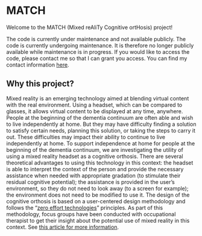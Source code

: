 # MATCH

Welcome to the MATCH (Mixed reAliTy Cognitive ortHosis) project!

The code is currently under maintenance and not available publicly. The code is currently undergoing maintenance. It is therefore no longer publicly available while maintenance is in progress. If you would like to access the code, please contact me so that I can grant you access. You can find my contact information [here](https://domus.recherche.usherbrooke.ca/guillaume-spalla/).

## Why this project?
Mixed reality is an emerging technology aimed at blending virtual content with the real environment. Using a headset, which can be compared to glasses, it allows virtual content to be displayed at any time, anywhere.
People at the beginning of the dementia continuum are often able and wish to live independently at home. But they may have difficulty finding a solution to satisfy certain needs, planning this solution, or taking the steps to carry it out. These difficulties may impact their ability to continue to live independently at home.
To support independence at home for people at the beginning of the dementia continuum, we are investigating the utility of using a mixed reality headset as a cognitive orthosis. There are several theoretical advantages to using this technology in this context: the headset is able to interpret the context of the person and provide the necessary assistance when needed with appropriate gradation (to stimulate their residual cognitive potential); the assistance is provided in the user’s environment, so they do not need to look away (to a screen for example); the environment does not need to be modified to use it. The design of the cognitive orthosis is based on a user-centered design methodology and follows the “[zero effort technologies](https://www.morganclaypool.com/doi/abs/10.2200/S00826ED2V01Y201802ARH012)” principles.
As part of this methodology, focus groups have been conducted with occupational therapist to get their insight about the potential use of mixed reality in this context. See [this article for more information](https://rehab.jmir.org/2022/3/e34983).

<!--## Literature related to the project
We have developed this project as part of my PhD project.-->

